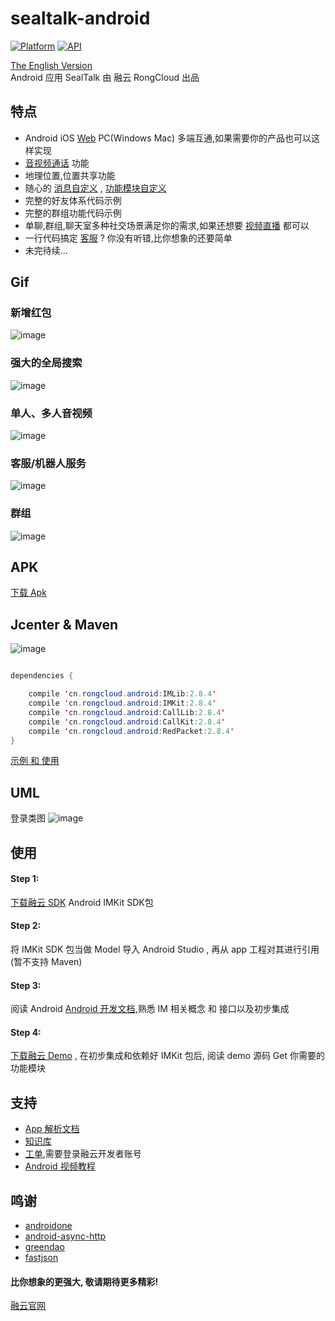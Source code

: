 # sealtalk-android
[![Platform](https://img.shields.io/badge/platform-android-green.svg)](http://developer.android.com/index.html)
[![API](https://img.shields.io/badge/API-9%2B-brightgreen.svg?style=flat)](https://android-arsenal.com/api?level=9)<br/>


[The English Version](https://github.com/sealtalk/sealtalk-android/blob/master/README.md)  <br/>
Android 应用 SealTalk 由 融云 RongCloud 出品

## 特点
- Android iOS [Web](http://web.sealtalk.im/) PC(Windows Mac) 多端互通,如果需要你的产品也可以这样实现
- [音视频通话](http://www.rongcloud.cn/docs/android_callkit.html) 功能
- 地理位置,位置共享功能
- 随心的 [消息自定义](http://www.rongcloud.cn/docs/android.html#消息自定义) , [功能模块自定义](http://www.rongcloud.cn/docs/android.html#4、会话扩展功能自定义)
- 完整的好友体系代码示例
- 完整的群组功能代码示例
- 单聊,群组,聊天室多种社交场景满足你的需求,如果还想要 [视频直播](http://rongcloud.cn/live) 都可以
- 一行代码搞定 [客服](http://rongcloud.cn/customservice) ? 你没有听错,比你想象的还要简单
- 未完待续...



## Gif
### 新增红包
![image](https://github.com/sealtalk/sealtalk-android/blob/master/gif/redpacket.gif)<br/>
### 强大的全局搜索
![image](https://github.com/sealtalk/sealtalk-android/blob/master/gif/search.gif)<br/>
### 单人、多人音视频
![image](https://github.com/sealtalk/sealtalk-android/blob/master/gif/audio_video.gif)<br/>
### 客服/机器人服务
![image](https://github.com/sealtalk/sealtalk-android/blob/master/gif/customer_service.gif)<br/>
### 群组
![image](https://github.com/sealtalk/sealtalk-android/blob/master/gif/group.gif)<br/>
## APK
[下载 Apk](http://rongcloud.cn/sealtalk)<br/>

## Jcenter & Maven

![image](https://github.com/sealtalk/sealtalk-android/blob/master/screenshots/maven.png)<br/>

```Java

dependencies {

    compile 'cn.rongcloud.android:IMLib:2.8.4'
    compile 'cn.rongcloud.android:IMKit:2.8.4'
    compile 'cn.rongcloud.android:CallLib:2.8.4'
    compile 'cn.rongcloud.android:CallKit:2.8.4'
    compile 'cn.rongcloud.android:RedPacket:2.8.4'
}

```

[示例 和 使用](https://github.com/13120241790/RongCloudJcenter)<br/>



## UML
 登录类图
 ![image](https://github.com/sealtalk/sealtalk-android/blob/master/screenshots/SealTalk_UML.png)<br/>

## 使用
#### Step 1:
[下载融云 SDK](http://rongcloud.cn/downloads) Android IMKit SDK包
#### Step 2:
将 IMKit SDK 包当做 Model 导入 Android Studio , 再从 app 工程对其进行引用(暂不支持 Maven)
#### Step 3:
阅读 Android [Android 开发文档](http://www.rongcloud.cn/docs/android.html),熟悉 IM 相关概念 和 接口以及初步集成
#### Step 4:
[下载融云 Demo](https://github.com/sealtalk/sealtalk-android) , 在初步集成和依赖好 IMKit 包后, 阅读 demo 源码 Get 你需要的功能模块


## 支持
 - [App 解析文档](https://github.com/sealtalk/sealtalk-android/blob/master/sealtalk_parser.md)
 - [知识库](http://support.rongcloud.cn/)
 - [工单](https://developer.rongcloud.cn/signin?returnUrl=%2Fticket),需要登录融云开发者账号
 - [Android 视频教程](http://www.rongcloud.cn/docs/android_video_tutorials.html)
 
## 鸣谢
- [androidone](https://github.com/devinhu/androidone)
- [android-async-http](https://github.com/loopj/android-async-http)
- [greendao](https://github.com/greenrobot/greenDAO)
- [fastjson](https://github.com/alibaba/fastjson)


#### 比你想象的更强大, 敬请期待更多精彩! <br/>
[融云官网](http://rongcloud.cn/downloads)
